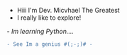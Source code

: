 - Hiii I'm Dev. Micvhael The Greatest
- I really like to explore!

*- Im learning Python....*

```diff
- See Im a genius #(;-;)# -
```

